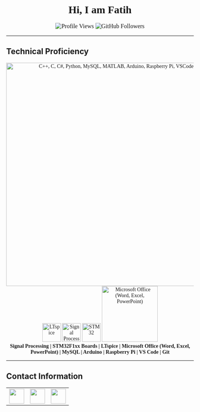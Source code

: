 <h1 align="center" style="font-family: 'Times New Roman', serif; font-weight: bold;">Hi, I am Fatih</h1>

<p align="center" style="font-family: 'Times New Roman', serif; font-size: 16px;">
  <img src="https://komarev.com/ghpvc/?username=mfatihg&label=Profile%20views&color=2C3E50&style=flat" alt="Profile Views">
  <img src="https://img.shields.io/github/followers/mfatihg?label=Followers&style=social" alt="GitHub Followers">
</p>

---

## **Technical Proficiency**
<p align="center" style="font-family: 'Times New Roman', serif; font-size: 14px;">
  <img src="https://skillicons.dev/icons?i=cpp,c,cs,python,mysql,matlab,arduino,raspberrypi,vscode,git" width="600" alt="C++, C, C#, Python, MySQL, MATLAB, Arduino, Raspberry Pi, VSCode, Git">
  <br>

  <!-- LTspice -->
  <img src="https://i.redd.it/x6gnx2y78vy51.png" width="50" alt="LTspice">

  <!-- Signal Processing -->
  <img src="https://altair.com/images/default-source/resource-images/signalprocessingebook_1200x628-jpg.jpg?sfvrsn=ece8618c_0" width="50" alt="Signal Processing">

  <!-- STM32 -->
  <img src="https://upload.wikimedia.org/wikipedia/commons/3/3a/ST_logo.svg" width="50" alt="STM32">

  <!-- Microsoft Office -->
  <img src="https://skillicons.dev/icons?i=word,excel,ppt" width="150" alt="Microsoft Office (Word, Excel, PowerPoint)">

  <br>
  <b>Signal Processing | STM32F1xx Boards | LTspice | Microsoft Office (Word, Excel, PowerPoint) | MySQL | Arduino | Raspberry Pi | VS Code | Git</b>
</p>

---

## **Contact Information**
<table align="center">
  <tr>
    <td align="center">
      <a href="https://linkedin.com/in/mfatihg">
        <img src="https://img.shields.io/badge/LinkedIn-0A66C2.svg?&style=for-the-badge&logo=linkedin&logoColor=white" height="40">
      </a>
    </td>
    <td align="center">
      <a href="mailto:fatihgogus3@gmail.com">
        <img src="https://img.shields.io/badge/Gmail-D14836?style=for-the-badge&logo=gmail&logoColor=white" height="40">
      </a>
    </td>
    <td align="center">
      <a href="https://youtube.com/c/MehmetFatihGöğüş">
        <img src="https://img.shields.io/badge/YouTube-FF0000?style=for-the-badge&logo=youtube&logoColor=white" height="40">
      </a>
    </td>
  </tr>
</table>
